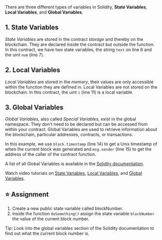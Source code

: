 There are three different types of variables in Solidity, **State Variables**, **Local Variables**, and **Global Variables**.

## 1. State Variables
*State Variables* are stored in the contract *storage* and thereby on the blockchain. They are declared inside the contract but outside the function.
In this contract, we have two state variables, the string `text` on line 6 and the uint `num` (line 7).

## 2. Local Variables
*Local Variables* are stored in the *memory*, their values are only accessible within the function they are defined in. Local Variables are not stored on the blockchain.
In this contract, the uint `i` (line 11) is a local variable. 

## 3. Global Variables
*Global Variables*, also called *Special Variables*, exist in the global namespace. They don't need to be declared but can be accessed from within your contract.
Global Variables are used to retrieve information about the blockchain, particular addresses, contracts, or transactions.

In this example, we use `block.timestamp` (line 14) to get a Unix timestamp of when the current block was generated and `msg.sender` (line 15) to get the address of the caller of the contract function.

A list of all Global Variables is available in the <a href="https://docs.soliditylang.org/en/latest/cheatsheet.html?highlight=Variables#global-variables" target="_blank">Solidity documentation</a>.

Watch video tutorials on <a href="https://www.youtube.com/watch?v=hl692-xJPUQ" target="_blank">State Variables</a>, <a href="https://www.youtube.com/watch?v=5Gxzwn0SQDU" target="_blank">Local Variables</a>, and <a href="https://www.youtube.com/watch?v=ryA86ZiSD-w" target="_blank">Global Variables</a>.

## ⭐️ Assignment
1. Create a new public state variable called blockNumber.
2. Inside the function `doSomething()` assign the state variable `blockNumber` the value of the current block number.

Tip: Look into the global variables section of the Solidity documentation to find out what the current block number is.
